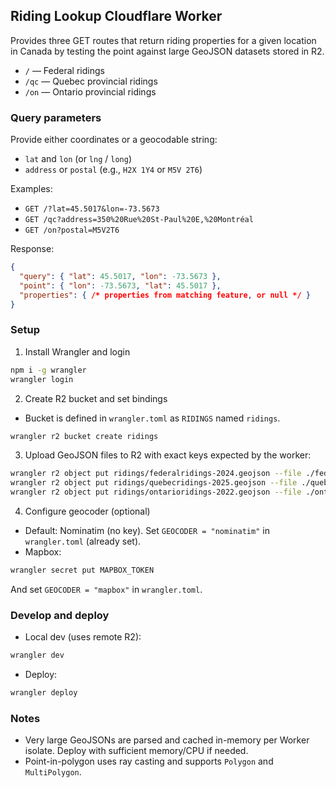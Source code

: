 ## Riding Lookup Cloudflare Worker

Provides three GET routes that return riding properties for a given location in Canada by testing the point against large GeoJSON datasets stored in R2.

- `/` — Federal ridings
- `/qc` — Quebec provincial ridings
- `/on` — Ontario provincial ridings

### Query parameters
Provide either coordinates or a geocodable string:

- `lat` and `lon` (or `lng` / `long`)
- `address` or `postal` (e.g., `H2X 1Y4` or `M5V 2T6`)

Examples:
- `GET /?lat=45.5017&lon=-73.5673`
- `GET /qc?address=350%20Rue%20St-Paul%20E,%20Montréal`
- `GET /on?postal=M5V2T6`

Response:
```json
{
  "query": { "lat": 45.5017, "lon": -73.5673 },
  "point": { "lon": -73.5673, "lat": 45.5017 },
  "properties": { /* properties from matching feature, or null */ }
}
```

### Setup

1) Install Wrangler and login
```bash
npm i -g wrangler
wrangler login
```

2) Create R2 bucket and set bindings
- Bucket is defined in `wrangler.toml` as `RIDINGS` named `ridings`.
```bash
wrangler r2 bucket create ridings
```

3) Upload GeoJSON files to R2 with exact keys expected by the worker:
```bash
wrangler r2 object put ridings/federalridings-2024.geojson --file ./federalridings-2024.geojson
wrangler r2 object put ridings/quebecridings-2025.geojson --file ./quebecridings-2025.geojson
wrangler r2 object put ridings/ontarioridings-2022.geojson --file ./ontarioridings-2022.geojson
```

4) Configure geocoder (optional)
- Default: Nominatim (no key). Set `GEOCODER = "nominatim"` in `wrangler.toml` (already set).
- Mapbox:
```bash
wrangler secret put MAPBOX_TOKEN
```
And set `GEOCODER = "mapbox"` in `wrangler.toml`.

### Develop and deploy
- Local dev (uses remote R2):
```bash
wrangler dev
```
- Deploy:
```bash
wrangler deploy
```

### Notes
- Very large GeoJSONs are parsed and cached in-memory per Worker isolate. Deploy with sufficient memory/CPU if needed.
- Point-in-polygon uses ray casting and supports `Polygon` and `MultiPolygon`.
